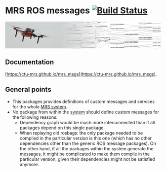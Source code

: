 # MRS ROS messages [![Build Status](https://github.com/ctu-mrs/mrs_msgs/workflows/CI/badge.svg)](https://github.com/ctu-mrs/mrs_msgs/actions)

![](.fig/thumbnail.jpg)

## Documentation

[https://ctu-mrs.github.io/mrs_msgs](https://ctu-mrs.github.io/mrs_msgs).

## General points

* This packages provides definitions of custom messages and services for the whole [MRS system](https://github.com/ctu-mrs/mrs_uav_system).
* No package from within the [system](https://github.com/ctu-mrs/mrs_uav_system) should define custom messages for the following reasons:
  * Dependency graph would be much more interconnected than if all packages depend on this single package.
  * When replaying old rosbags: the only package needed to be compiled in the particular version is this one (which has no other dependencies other than the generic ROS message packages). On the other hand, if all the packages within the system generate the messages, it might be complicated to make them compile in the particular version, given their dependencies might not be satisfied anymore. 
